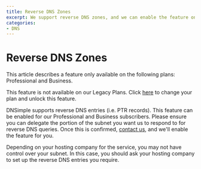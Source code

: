 ```yaml
---
title: Reverse DNS Zones
excerpt: We support reverse DNS zones, and we can enable the feature on request.
categories:
- DNS
---
```


# Reverse DNS Zones

<info>
This article describes a feature only available on the following plans: Professional and Business.

This feature is not available on our Legacy Plans. Click [here](/articles/changing-plans/) to change your plan and unlock this feature.
</info>

DNSimple supports reverse DNS entries (i.e. PTR records). This feature can be enabled for our Professional and Business subscribers. Please ensure you can delegate the portion of the subnet you want us to respond to for reverse DNS queries. Once this is confirmed, [contact us](https://dnsimple.com/contact), and we'll enable the feature for you.

Depending on your hosting company for the service, you may not have control over your subnet. In this case, you should ask your hosting company to set up the reverse DNS entries you require.
